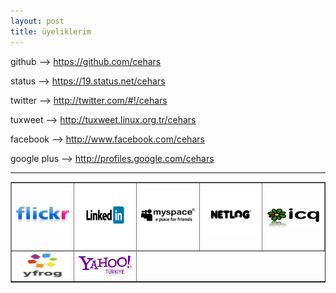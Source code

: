```yaml
---
layout: post
title: üyeliklerim
---
```




<p>github --> <a href="https://github.com/cehars" 
target="_blank">https://github.com/cehars</a></p>

<p>status --> <a href="https://19.status.net/cehars"
target="_blank">https://19.status.net/cehars</a></p>

<p>twitter --> <a href="http://twitter.com/#!/cehars"
target="_blank">http://twitter.com/#!/cehars</a></p>

<p>tuxweet --> <a href="http://tuxweet.linux.org.tr/cehars"
target="_blank">http://tuxweet.linux.org.tr/cehars</a></p>

<p>facebook --> <a href="http://www.facebook.com/cehars"
target="_blank">http://www.facebook.com/cehars</a></p>

<p>google plus --> <a href="http://profiles.google.com/cehars"
target="_blank">http://profiles.google.com/cehars</a></p>


<hr>

<table border="1">
<tr>
  <td><a href="http://www.flickr.com/people/cehars/"
target="_blank"><img src="/chrome/cehars19/logolar/23.png" width="100 " height="50"></a>
</td>
  <td><a href="http://www.linkedin.com/in/cehars"
target="_blank"><img src="/chrome/cehars19/logolar/55.png" width="100 " height="100"></a>
</td>
<td>
<a href="http://tr.myspace.com/cehars"
target="_blank"><img src="/chrome/cehars19/logolar/61.gif" width="100 " height="80"></a>
</td>
<td>
<a href="http://tr.netlog.com/cehars"
target="_blank"><img src="/chrome/cehars19/logolar/2.png" width="100 " height="70"></a>
</td>
<td>
<a href="http://www.icq.com/people/626507325"
target="_blank"><img src="/chrome/cehars19/logolar/46.png" width="100 " height="40"></a>
</td>
<tr>
</tr>
<td>
<a href="http://yfrog.com/user/Cehars/profile"
target="_blank"><img src="/chrome/cehars19/logolar/84.png" width="100 " height="40"></a>
</td>

<td>
<a href="http://pulse.yahoo.com/_PK5SZZQDRRJ7KRHYOLQGBWU3FQ"
target="_blank"><img src="/chrome/cehars19/logolar/78.png" width="100 " height="30"></a>
</td>
</tr>
</table>



